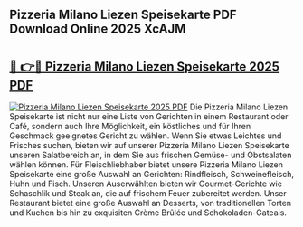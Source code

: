 ## Pizzeria Milano Liezen Speisekarte PDF Download Online 2025 XcAJM

# <h2><a href="http://gccutt3.nevu.top/?p=Pizzeria+Milano+Liezen+Speisekarte">🔗 👉🔴 Pizzeria Milano Liezen Speisekarte 2025 PDF</a></h2>

[![Pizzeria Milano Liezen Speisekarte 2025 PDF](https://i.imgur.com/dBaPXMq.png)](http://gccutt3.nevu.top/?p=Pizzeria+Milano+Liezen+Speisekarte)
Die Pizzeria Milano Liezen Speisekarte ist nicht nur eine Liste von Gerichten in einem Restaurant oder Café, sondern auch Ihre Möglichkeit, ein köstliches und für Ihren Geschmack geeignetes Gericht zu wählen. Wenn Sie etwas Leichtes und Frisches suchen, bieten wir auf unserer Pizzeria Milano Liezen Speisekarte unseren Salatbereich an, in dem Sie aus frischen Gemüse- und Obstsalaten wählen können. Für Fleischliebhaber bietet unsere Pizzeria Milano Liezen Speisekarte eine große Auswahl an Gerichten: Rindfleisch, Schweinefleisch, Huhn und Fisch. Unseren Auserwählten bieten wir Gourmet-Gerichte wie Schaschlik und Steak an, die auf frischem Feuer zubereitet werden. Unser Restaurant bietet eine große Auswahl an Desserts, von traditionellen Torten und Kuchen bis hin zu exquisiten Crème Brûlée und Schokoladen-Gateais.
